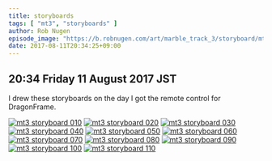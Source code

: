 ```yaml
---
title: storyboards
tags: [ "mt3", "storyboards" ]
author: Rob Nugen
episode_image: "https://b.robnugen.com/art/marble_track_3/storyboard/mt3_storyboard_010.jpg"
date: 2017-08-11T20:34:25+09:00
---
```


## 20:34 Friday 11 August 2017 JST

I drew these storyboards on the day I got the remote control for
DragonFrame.

[![mt3 storyboard 010](//b.robnugen.com/art/marble_track_3/storyboard/thumbs/mt3_storyboard_010.jpg)](//b.robnugen.com/art/marble_track_3/storyboard/mt3_storyboard_010.jpg)
[![mt3 storyboard 020](//b.robnugen.com/art/marble_track_3/storyboard/thumbs/mt3_storyboard_020.jpg)](//b.robnugen.com/art/marble_track_3/storyboard/mt3_storyboard_020.jpg)
[![mt3 storyboard 030](//b.robnugen.com/art/marble_track_3/storyboard/thumbs/mt3_storyboard_030.jpg)](//b.robnugen.com/art/marble_track_3/storyboard/mt3_storyboard_030.jpg)
[![mt3 storyboard 040](//b.robnugen.com/art/marble_track_3/storyboard/thumbs/mt3_storyboard_040.jpg)](//b.robnugen.com/art/marble_track_3/storyboard/mt3_storyboard_040.jpg)
[![mt3 storyboard 050](//b.robnugen.com/art/marble_track_3/storyboard/thumbs/mt3_storyboard_050.jpg)](//b.robnugen.com/art/marble_track_3/storyboard/mt3_storyboard_050.jpg)
[![mt3 storyboard 060](//b.robnugen.com/art/marble_track_3/storyboard/thumbs/mt3_storyboard_060.jpg)](//b.robnugen.com/art/marble_track_3/storyboard/mt3_storyboard_060.jpg)
[![mt3 storyboard 070](//b.robnugen.com/art/marble_track_3/storyboard/thumbs/mt3_storyboard_070.jpg)](//b.robnugen.com/art/marble_track_3/storyboard/mt3_storyboard_070.jpg)
[![mt3 storyboard 080](//b.robnugen.com/art/marble_track_3/storyboard/thumbs/mt3_storyboard_080.jpg)](//b.robnugen.com/art/marble_track_3/storyboard/mt3_storyboard_080.jpg)
[![mt3 storyboard 090](//b.robnugen.com/art/marble_track_3/storyboard/thumbs/mt3_storyboard_090.jpg)](//b.robnugen.com/art/marble_track_3/storyboard/mt3_storyboard_090.jpg)
[![mt3 storyboard 100](//b.robnugen.com/art/marble_track_3/storyboard/thumbs/mt3_storyboard_100.jpg)](//b.robnugen.com/art/marble_track_3/storyboard/mt3_storyboard_100.jpg)
[![mt3 storyboard 110](//b.robnugen.com/art/marble_track_3/storyboard/thumbs/mt3_storyboard_110.jpg)](//b.robnugen.com/art/marble_track_3/storyboard/mt3_storyboard_110.jpg)
